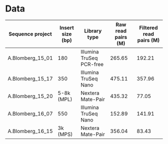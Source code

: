 # Data

| Sequence project   | Insert size (bp) | Library type		   | Raw read pairs (M) | Filtered read pairs (M) |
|--------------------|------------------|--------------------------|--------------------|-------------------------|
| A.Blomberg\_15\_01 |	180 		| Illumina TruSeq PCR-free | 265.65		| 192.21			  |
| A.Blomberg\_15\_17 |	350		| Illumina TruSeq Nano	   | 475.11		| 357.96			  |
| A.Blomberg\_15\_20 |	5-8k (MPL)	| Nextera Mate-Pair	   | 435.32		|  77.05			  |
| A.Blomberg\_16\_07 |	550		| Illumina TruSeq Nano	   | 152.89		| 141.91			  |
| A.Blomberg\_16\_15 |	3k (MPS)	| Nextera Mate-Pair	   | 356.04		|  83.43			  |
